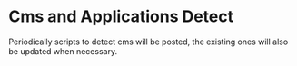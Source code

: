 # Cms and Applications Detect

Periodically scripts to detect cms will be posted, the existing ones will also be updated when necessary.
